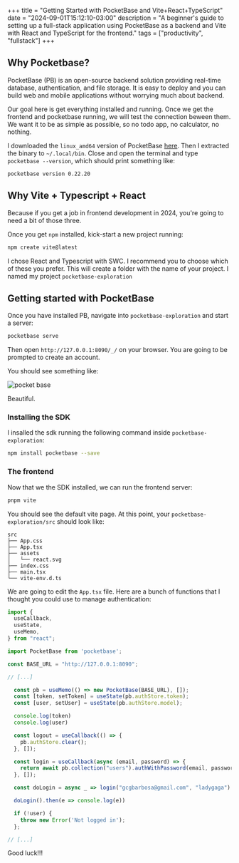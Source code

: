 +++
title = "Getting Started with PocketBase and Vite+React+TypeScript"
date = "2024-09-01T15:12:10-03:00"
description = "A beginner's guide to setting up a full-stack application using PocketBase as a backend and Vite with React and TypeScript for the frontend."
tags = ["productivity", "fullstack"]
+++

## Why Pocketbase?

PocketBase (PB) is an open-source backend solution providing
real-time database,
authentication,
and file storage.
It is easy to deploy and you can build web and mobile applications
without worrying much about backend.

Our goal here is get everything installed and running.
Once we get the frontend and pocketbase running,
we will test the connection beween them.
We want it to be as simple as possible,
so no todo app,
no calculator,
no nothing.

I downloaded the `linux_amd64` version of PocketBase [here](https://github.com/pocketbase/pocketbase/releases/tag/v0.22.20).
Then I extracted the binary to `~/.local/bin`.
Close and open the terminal and type `pocketbase --version`,
which should print something like:

```plaintext
pocketbase version 0.22.20
```

## Why Vite + Typescript + React

Because if you get a job in frontend development in 2024,
you're going to need a bit of those three.

Once you  get `npm` installed, kick-start a new project running:

```bash
npm create vite@latest
```

I chose React and Typescript with SWC.
I recommend you to choose which of these you prefer.
This will create a folder with the name of your project.
I named my project `pocketbase-exploration`

## Getting started with PocketBase

Once you have installed PB, navigate into `pocketbase-exploration` and start a server:

```bash
pocketbase serve
```

Then open `http://127.0.0.1:8090/_/` on your browser.
You are going to be prompted to create an account.

You should see something like:

![pocket base](/posts/pocketbase/pb.png)

Beautiful.

### Installing the SDK

I insalled the sdk running the following command inside `pocketbase-exploration`:

```bash
npm install pocketbase --save
```

### The frontend

Now that we the SDK installed, we can run the frontend server:

```bash
pnpm vite
```

You should see the default vite page.
At this point, your `pocketbase-exploration/src` should look like:

```plaintext
src
├── App.css
├── App.tsx
├── assets
│   └── react.svg
├── index.css
├── main.tsx
└── vite-env.d.ts
```

We are going to edit the `App.tsx` file.
Here are a bunch of functions that I thought you could use to manage authentication:

```typescript
import {
  useCallback,
  useState,
  useMemo,
} from "react";

import PocketBase from 'pocketbase';

const BASE_URL = "http://127.0.0.1:8090";

// [...] 

  const pb = useMemo(() => new PocketBase(BASE_URL), []);
  const [token, setToken] = useState(pb.authStore.token);
  const [user, setUser] = useState(pb.authStore.model);

  console.log(token)
  console.log(user)

  const logout = useCallback(() => {
    pb.authStore.clear();
  }, []);

  const login = useCallback(async (email, password) => {
    return await pb.collection("users").authWithPassword(email, password);
  }, []);

  const doLogin = async _ => login("gcgbarbosa@gmail.com", "ladygaga")

  doLogin().then(e => console.log(e))

  if (!user) {
    throw new Error('Not logged in');
  };

// [...] 
```

Good luck!!!
